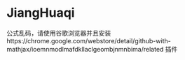 # JiangHuaqi #
公式乱码，请使用谷歌浏览器并且安装https://chrome.google.com/webstore/detail/github-with-mathjax/ioemnmodlmafdkllaclgeombjnmnbima/related 插件
